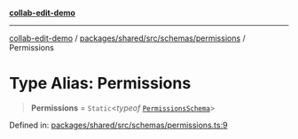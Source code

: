[**collab-edit-demo**](../../../../../../README.md)

***

[collab-edit-demo](../../../../../../README.md) / [packages/shared/src/schemas/permissions](../README.md) / Permissions

# Type Alias: Permissions

> **Permissions** = `Static`\<*typeof* [`PermissionsSchema`](../variables/PermissionsSchema.md)\>

Defined in: [packages/shared/src/schemas/permissions.ts:9](https://github.com/austyle-io/pub-sub-demo/blob/facd25f09850fc4e78e94ce267c52e173d869933/packages/shared/src/schemas/permissions.ts#L9)

